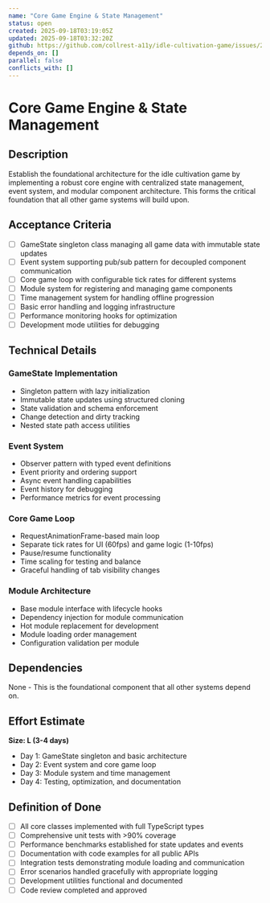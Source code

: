 ```yaml
---
name: "Core Game Engine & State Management"
status: open
created: 2025-09-18T03:19:05Z
updated: 2025-09-18T03:32:20Z
github: https://github.com/collrest-a11y/idle-cultivation-game/issues/2
depends_on: []
parallel: false
conflicts_with: []
---
```


# Core Game Engine & State Management

## Description

Establish the foundational architecture for the idle cultivation game by implementing a robust core engine with centralized state management, event system, and modular component architecture. This forms the critical foundation that all other game systems will build upon.

## Acceptance Criteria

- [ ] GameState singleton class managing all game data with immutable state updates
- [ ] Event system supporting pub/sub pattern for decoupled component communication
- [ ] Core game loop with configurable tick rates for different systems
- [ ] Module system for registering and managing game components
- [ ] Time management system for handling offline progression
- [ ] Basic error handling and logging infrastructure
- [ ] Performance monitoring hooks for optimization
- [ ] Development mode utilities for debugging

## Technical Details

### GameState Implementation
- Singleton pattern with lazy initialization
- Immutable state updates using structured cloning
- State validation and schema enforcement
- Change detection and dirty tracking
- Nested state path access utilities

### Event System
- Observer pattern with typed event definitions
- Event priority and ordering support
- Async event handling capabilities
- Event history for debugging
- Performance metrics for event processing

### Core Game Loop
- RequestAnimationFrame-based main loop
- Separate tick rates for UI (60fps) and game logic (1-10fps)
- Pause/resume functionality
- Time scaling for testing and balance
- Graceful handling of tab visibility changes

### Module Architecture
- Base module interface with lifecycle hooks
- Dependency injection for module communication
- Hot module replacement for development
- Module loading order management
- Configuration validation per module

## Dependencies

None - This is the foundational component that all other systems depend on.

## Effort Estimate

**Size: L (3-4 days)**

- Day 1: GameState singleton and basic architecture
- Day 2: Event system and core game loop
- Day 3: Module system and time management
- Day 4: Testing, optimization, and documentation

## Definition of Done

- [ ] All core classes implemented with full TypeScript types
- [ ] Comprehensive unit tests with >90% coverage
- [ ] Performance benchmarks established for state updates and events
- [ ] Documentation with code examples for all public APIs
- [ ] Integration tests demonstrating module loading and communication
- [ ] Error scenarios handled gracefully with appropriate logging
- [ ] Development utilities functional and documented
- [ ] Code review completed and approved
